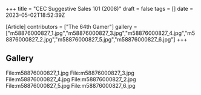 +++
title = "CEC Suggestive Sales 101 (2008)"
draft = false
tags = []
date = 2023-05-02T18:52:39Z

[Article]
contributors = ["The 64th Gamer"]
gallery = ["m58876000827_1.jpg","m58876000827_3.jpg","m58876000827_4.jpg","m58876000827_2.jpg","m58876000827_5.jpg","m58876000827_6.jpg"]
+++
## Gallery ##
<gallery>
File:m58876000827_1.jpg
File:m58876000827_3.jpg
File:m58876000827_4.jpg
File:m58876000827_2.jpg
File:m58876000827_5.jpg
File:m58876000827_6.jpg
</gallery>